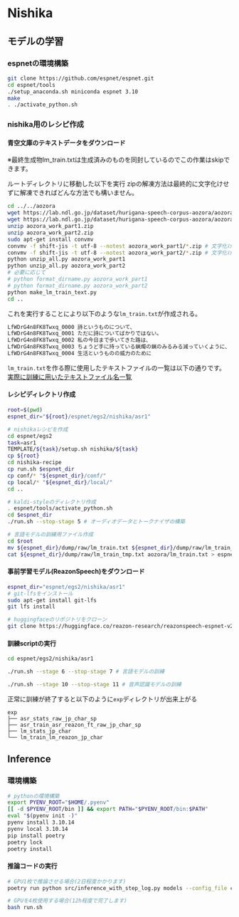 # Nishika

## モデルの学習

### espnetの環境構築
```bash
git clone https://github.com/espnet/espnet.git
cd espnet/tools
./setup_anaconda.sh miniconda espnet 3.10
make
. ./activate_python.sh
```

### nishika用のレシピ作成

#### 青空文庫のテキストデータをダウンロード
※最終生成物lm_train.txtは生成済みのものを同封しているのでこの作業はskipできます。

ルートディレクトリに移動した以下を実行
zipの解凍方法は最終的に文字化けせずに解凍できればどんな方法でも構いません。
```bash
cd ../../aozora
wget https://lab.ndl.go.jp/dataset/hurigana-speech-corpus-aozora/aozora_work_part1.zip
wget https://lab.ndl.go.jp/dataset/hurigana-speech-corpus-aozora/aozora_work_part2.zip
unzip aozora_work_part1.zip
unzip aozora_work_part2.zip
sudo apt-get install convmv
convmv -f shift-jis -t utf-8 --notest aozora_work_part1/*.zip # 文字化け対応
convmv -f shift-jis -t utf-8 --notest aozora_work_part2/*.zip # 文字化け対応
python unzip_all.py aozora_work_part1
python unzip_all.py aozora_work_part2
# 必要に応じて
# python format_dirname.py aozora_work_part1
# python format_dirname.py aozora_work_part2
python make_lm_train_text.py
cd ..
```
これを実行することにより以下のような`lm_train.txt`が作成される。
```bash
LfWDrG4n8FK8Twxq_0000 詩というものについて、
LfWDrG4n8FK8Twxq_0001 ただに詩についてばかりではない。
LfWDrG4n8FK8Twxq_0002 私の今日まで歩いてきた路は、
LfWDrG4n8FK8Twxq_0003 ちょうど手に持っている蝋燭の蝋のみるみる減っていくように、
LfWDrG4n8FK8Twxq_0004 生活というものの威力のために
```


`lm_train.txt`を作る際に使用したテキストファイルの一覧は以下の通りです。<br>
[実際に訓練に用いたテキストファイル名一覧](aozora/file_list.txt)


#### レシピディレクトリ作成
```bash
root=$(pwd)
espnet_dir="${root}/espnet/egs2/nishika/asr1"

# nishikaレシピを作成
cd espnet/egs2
task=asr1
TEMPLATE/${task}/setup.sh nishika/${task}
cp ${root}
cd nishika-recipe
cp run.sh $espnet_dir
cp conf/* "${espnet_dir}/conf/"
cp local/* "${espnet_dir}/local/"
cd ..

# kaldi-styleのディレクトリ作成
. espnet/tools/activate_python.sh
cd $espnet_dir
./run.sh --stop-stage 5 # オーディオデータとトークナイザの構築

# 言語モデルの訓練用ファイル作成
cd $root
mv ${espnet_dir}/dump/raw/lm_train.txt ${espnet_dir}/dump/raw/lm_train_tmp.txt
cat ${espnet_dir}/dump/raw/lm_train_tmp.txt aozora/lm_train.txt > espnet/egs2/nishika/asr1/dump/raw/lm_train.txt
```

#### 事前学習モデル(ReazonSpeech)をダウンロード
```bash
espnet_dir="espnet/egs2/nishika/asr1"
# git-lfsをインストール
sudo apt-get install git-lfs
git lfs install

# huggingfaceのリポジトリをクローン
git clone https://huggingface.co/reazon-research/reazonspeech-espnet-v2 "${espnet_dir}/reazonspeech-espnet-v2"
```

#### 訓練scriptの実行
```bash
cd espnet/egs2/nishika/asr1

./run.sh --stage 6 --stop-stage 7 # 言語モデルの訓練

./run.sh --stage 10 --stop-stage 11 # 音声認識モデルの訓練

```

正常に訓練が終了すると以下のように`exp`ディレクトリが出来上がる
```
exp
├── asr_stats_raw_jp_char_sp
├── asr_train_asr_reazon_ft_raw_jp_char_sp
├── lm_stats_jp_char
└── lm_train_lm_reazon_jp_char
```

## Inference
### 環境構築

```bash
# pythonの環境構築
export PYENV_ROOT="$HOME/.pyenv"
[[ -d $PYENV_ROOT/bin ]] && export PATH="$PYENV_ROOT/bin:$PATH"
eval "$(pyenv init -)"
pyenv install 3.10.14
pyenv local 3.10.14
pip install poetry
poetry lock
poetry install
```

#### 推論コードの実行
```bash
# GPU1枚で推論させる場合(2日程度かかります)
poetry run python src/inference_with_step_log.py models --config_file conf/best_decode_config.yaml
```

```bash
# GPUを4枚使用する場合(12h程度で完了します)
bash run.sh
```
